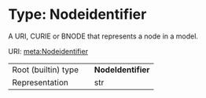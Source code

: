 
# Type: Nodeidentifier


A URI, CURIE or BNODE that represents a node in a model.

URI: [meta:Nodeidentifier](https://w3id.org/linkml/Nodeidentifier)

|  |  |  |
| --- | --- | --- |
| Root (builtin) type | | **NodeIdentifier** |
| Representation | | str |
